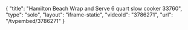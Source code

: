 {
    "title": "Hamilton Beach Wrap and Serve 6 quart slow cooker 33760",
    "type": "solo",
    "layout": "iframe-static",
    "videoId": "3786271",
    "url": "\/tvpembed\/3786271"
}